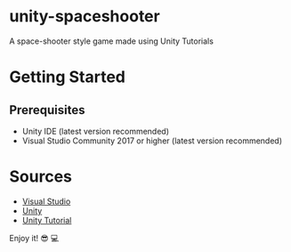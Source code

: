 # unity-spaceshooter
A space-shooter style game made using Unity Tutorials

# Getting Started
## Prerequisites
- Unity IDE (latest version recommended)
- Visual Studio Community 2017 or higher (latest version recommended) 

# Sources
- [Visual Studio](https://visualstudio.microsoft.com/es/downloads/)
- [Unity](https://unity3d.com/es/get-unity/update)
- [Unity Tutorial](https://unity3d.com/es/learn/tutorials/s/space-shooter-tutorial)

Enjoy it! :sunglasses: :computer: